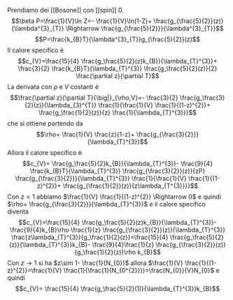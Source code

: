 Prendiamo dei [[Bosone]] con [[spin]] 0.
$$\beta P=\frac{1}{V}\ln Z=- \frac{1}{V}\ln(1-Z)+ \frac{g_{\frac{5}{2}}(z)}{\lambda^{3}_{T}} \Rightarrow \frac{g_{\frac{5}{2}}}{\lambda^{3}_{T}}$$
$$P=\frac{k_{B}T}{\lambda^{3}_{T}}g_{\frac{5}{2}}(z)$$
Il calore specifico è
$$c_{V}=\frac{15}{4} \frac{g_\frac{5}{2}(z)k_{B}}{\lambda_{T}^{3}}+ \frac{3}{2} \frac{k_{B}T}{\lambda_{T}^{3}} \frac{g_\frac{5}{2}(z)}{2} \frac{\partial z}{\partial T}$$
La derivata con $\rho$ e $V$ costanti è
$$\frac{\partial z}{\partial T}{\big|}_{\rho,V}=- \frac{3}{2} \frac{g_\frac{3}{2}(z)}{\lambda_{3}^{T}} \frac{1}{\frac{1}{V} \frac{1}{(1-z)^{2}}+ \frac{g_\frac{1}{2}(z)}{z} \frac{1}{\lambda_{T}^{3}}}$$
che si ottiene partendo da
$$\rho= \frac{1}{V} \frac{z}{1-z}+ \frac{g_{\frac{3}{2}}}{\lambda_{T}^{3}}$$
Allora il calore specifico è
$$c_{V}= \frac{g_\frac{5}{2}k_{B}}{\lambda_{T}^{3}}- \frac{9}{4} \frac{k_{B}T}{\lambda_{T}^{3}} \frac{g_{\frac{3}{2}}(z)}{zP} \frac{g_{\frac{3}{2}}}{\lambda_{T}^{3}} \frac{1}{\frac{1}{V} \frac{1}{(1-z)^{2}}+ \frac{g_{\frac{1}{2}}(z)}{z\lambda_{T^{3}}}}$$
Con $z<1$ abbiamo $\frac{1}{V} \frac{1}{(1-z)^{2}} \Rightarrow 0$ e quindi $\rho= \frac{g_{\frac{3}{2}}}{\lambda_{T}^{3}}$ e il calore specifico diventa
$$c_{V}=\frac{15}{4} \frac{g_\frac{5}{2}(z)k_{B}}{\lambda_{T}^{3}}- \frac{9}{4}k_{B}\rho \frac{1}{z} \frac{g_{\frac{3}{2}}(z)}{\lambda_{T}^{3}} \frac{z\lambda_{T}^{3}}{g_\frac{1}{2}(z)}=\frac{15}{4} \frac{g_\frac{5}{2}(z)}{\lambda_{T}^{3}}k_{B}- \frac{9}{4}\frac{1}{z} \frac{g_{\frac{3}{2}}(z)}{g_\frac{1}{2}(z)}\rho k_{B}$$
Con $z \rightarrow 1$ si ha $z\sim 1- \frac{1}{N_{0}}$ allora $\frac{1}{V} \frac{1}{(1-z)^{2}}=\frac{1}{V} \frac{1}{\frac{1}{N_{0^{2}}}}=\frac{N_{0}}{V}N_{0}$ e quindi
$$c_{V}= \frac{15}{4} \frac{g_\frac{5}{2}(1)}{\lambda_{T}^{3}}k_{B}$$
